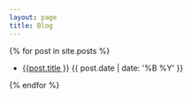 ```yaml
---
layout: page
title: Blog
---
```


{% for post in site.posts %}
<ul>
    <li><a href="{{ post.url }}"> {{post.title }}</a> {{ post.date | date: '%B %Y' }} </li>
</ul>
{% endfor %}